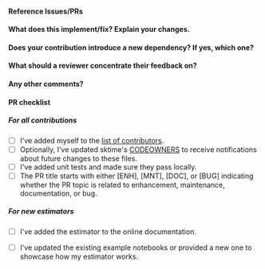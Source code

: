 <!--
Thanks for contributing a pull request! Please ensure you have taken a look
at our contribution guide: https://github.com/alan-turing-institute/sktime/blob/main/CONTRIBUTING.md
-->

#### Reference Issues/PRs
<!--
Example: Fixes #1234. See also #3456.

Please use keywords (e.g., Fixes) to create link to the issues or pull requests
you resolved, so that they will automatically be closed when your pull request
is merged. See https://github.com/blog/1506-closing-issues-via-pull-requests
-->


#### What does this implement/fix? Explain your changes.
<!--
A clear and concise description of what you have implemented.
-->

#### Does your contribution introduce a new dependency? If yes, which one?

<!--
If your contribution does add a new hard dependency, we may suggest to initially develop your contribution in a separate companion package in https://github.com/sktime/ to keep external dependencies of the core sktime package to a minimum.
-->

#### What should a reviewer concentrate their feedback on?

<!-- This section is particularly useful if you have a pull request that is still in development. You can guide the reviews to focus on the parts that are ready for their comments. We suggest using bullets (indicated by * or -) and filled checkboxes [x] here -->

#### Any other comments?
<!--
Please be aware that we are a loose team of volunteers so patience is necessary; assistance handling other issues is very welcome. We value all user contributions, no matter how minor they are. If we are slow to review, either the pull request needs some benchmarking, tinkering, convincing, etc. or more likely the reviewers are simply busy. In either case, we ask for your understanding during the review process.
-->

#### PR checklist
<!--
Please go through the checklist below. Please feel free to remove points if they are not applicable.
-->

##### For all contributions
- [ ] I've added myself to the [list of contributors](https://github.com/alan-turing-institute/sktime/blob/main/.all-contributorsrc).
- [ ] Optionally, I've updated sktime's [CODEOWNERS](https://github.com/alan-turing-institute/sktime/blob/main/CODEOWNERS) to receive notifications about future changes to these files.
- [ ] I've added unit tests and made sure they pass locally.
- [ ] The PR title starts with either [ENH], [MNT], [DOC], or [BUG] indicating whether the PR topic is related to enhancement, maintenance, documentation, or bug.

##### For new estimators
- [ ] I've added the estimator to the online documentation.
- [ ] I've updated the existing example notebooks or provided a new one to showcase how my estimator works.


<!--
Thanks for contributing!
-->
